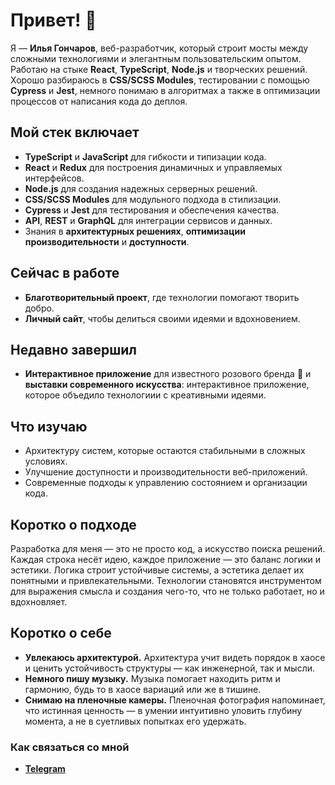 # Привет! 👾  

Я — **Илья Гончаров**, веб-разработчик, который строит мосты между сложными технологиями и элегантным пользовательским опытом. Работаю на стыке **React**, **TypeScript**, **Node.js** и творческих решений. Хорошо разбираюсь в **CSS/SCSS Modules**, тестировании с помощью **Cypress** и **Jest**, немного понимаю в алгоритмах а также в оптимизации процессов от написания кода до деплоя.  

## Мой стек включает
- **TypeScript** и **JavaScript** для гибкости и типизации кода.  
- **React** и **Redux** для построения динамичных и управляемых интерфейсов.  
- **Node.js** для создания надежных серверных решений.  
- **CSS/SCSS Modules** для модульного подхода в стилизации.  
- **Cypress** и **Jest** для тестирования и обеспечения качества.  
- **API**, **REST** и **GraphQL** для интеграции сервисов и данных.  
- Знания в **архитектурных решениях**, **оптимизации производительности** и **доступности**. 

## Сейчас в работе  
- **Благотворительный проект**, где технологии помогают творить добро.  
- **Личный сайт**, чтобы делиться своими идеями и вдохновением.  

## Недавно завершил  
- **Интерактивное приложение** для известного розового бренда 🛴 и **выставки современного искусства**: интерактивное приложение, которое объедило технологиии с креативными идеями.
  
## Что изучаю  
- Архитектуру систем, которые остаются стабильными в сложных условиях.  
- Улучшение доступности и производительности веб-приложений.  
- Современные подходы к управлению состоянием и организации кода.  

## Коротко о подходе  
Разработка для меня — это не просто код, а искусство поиска решений. Каждая строка несёт идею, каждое приложение — это баланс логики и эстетики. Логика строит устойчивые системы, а эстетика делает их понятными и привлекательными. Технологии становятся инструментом для выражения смысла и создания чего-то, что не только работает, но и вдохновляет.  

## Коротко о себе  
- **Увлекаюсь архитектурой.** Архитектура учит видеть порядок в хаосе и ценить устойчивость структуры — как инженерной, так и мысли.  
- **Немного пишу музыку.** Музыка помогает находить ритм и гармонию, будь то в хаосе вариаций или же в тишине.  
- **Снимаю на пленочные камеры.** Пленочная фотография напоминает, что истинная ценность — в умении интуитивно уловить глубину момента, а не в суетливых попытках его удержать.  

### Как связаться со мной  
- **[Telegram](https://t.me/illiaGoncharov)**  
